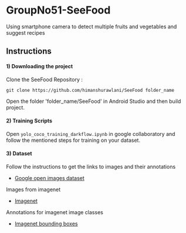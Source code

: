 # GroupNo51-SeeFood
Using smartphone camera to detect multiple fruits and vegetables and suggest recipes

## Instructions
#### 1) Downloading the project

Clone the SeeFood Repository :

`git clone https://github.com/himanshurawlani/SeeFood folder_name`

Open the folder 'folder_name/SeeFood' in Android Studio and then build project.

#### 2) Training Scripts

Open `yolo_coco_training_darkflow.ipynb` in google collaboratory and follow the mentioned steps for training on your dataset.

#### 3) Dataset

Follow the instructions to get the links to images and their annotations
- [Google open images dataset](https://github.com/openimages/dataset)

Images from imagenet
- [Imagenet](http://www.image-net.org/)

Annotations for imagenet image classes
- [Imagenet bounding boxes](http://image-net.org/api/text/imagenet.bbox.obtain_synset_wordlist)

